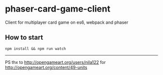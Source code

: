 # phaser-card-game-client
Client for multiplayer card game on es6, webpack and phaser 

## How to start
``` 
npm install && npm run watch 
```

---------

PS thx to http://opengameart.org/users/nila122 for http://opengameart.org/content/49-units